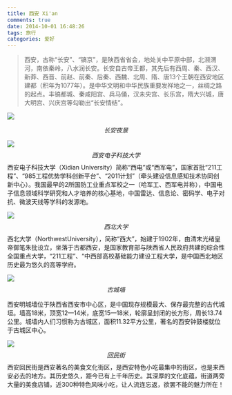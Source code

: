 ```yaml
---
title: 西安 Xi'an
comments: true
date: 2014-10-01 16:48:26
tags: 旅行
categories: 爱好
---
```



> 西安，古称“长安”、“镐京”，是陕西省省会，地处关中平原中部，北濒渭河，南依秦岭，八水润长安。长安自古帝王都，其先后有西周、秦、西汉、新莽、西晋、前赵、前秦、后秦、西魏、北周、隋、唐13个王朝在西安地区建都（积年为1077年）。是中华文明和中华民族重要发祥地之一，丝绸之路的起点。丰镐都城、秦咸阳宫、兵马俑，汉未央宫、长乐宫，隋大兴城，唐大明宫、兴庆宫等勾勒出“长安情结”。

![](http://static.zybuluo.com/shenyuflying/jt4bnct6ra6e1gprd91pcadu/2016-10-04%2016-36-36%E5%B1%8F%E5%B9%95%E6%88%AA%E5%9B%BE.png)

$$长安夜景$$

![](http://static.zybuluo.com/shenyuflying/3o4u8r5dmaza9i5ygvnos37j/2016-10-04%2016-34-23%E5%B1%8F%E5%B9%95%E6%88%AA%E5%9B%BE.png)
$$西安电子科技大学$$
西安电子科技大学（Xidian University）简称“西电”或“西军电”，国家首批“211工程”、“985工程优势学科创新平台”、“2011计划”（牵头建设信息感知技术协同创新中心）。我国最早的2所国防工业重点军校之一（哈军工、西军电并称），中国电子信息领域科学研究和人才培养的核心基地，中国雷达、信息论、密码学、电子对抗、微波天线等学科的发源地。

![](http://static.zybuluo.com/shenyuflying/sxa81se0j9uwh5aae85s9t3t/2016-10-04%2016-35-07%E5%B1%8F%E5%B9%95%E6%88%AA%E5%9B%BE.png)
$$西北大学$$
西北大学（NorthwestUniversity），简称“西大”，始建于1902年，由清末光绪皇帝御笔朱批设立，坐落于古都西安，是国家教育部与陕西省人民政府共建的综合性全国重点大学，“211工程”、“中西部高校基础能力建设工程大学，是中国西北地区历史最为悠久的高等学府。

![](http://static.zybuluo.com/shenyuflying/gct910y0hvzghqcx544a95nw/2016-10-04%2016-35-40%E5%B1%8F%E5%B9%95%E6%88%AA%E5%9B%BE.png)
$$古城墙$$

西安明城墙位于陕西省西安市中心区，是中国现存规模最大、保存最完整的古代城垣。墙高18米，顶宽12—14米，底宽15—18米，轮廓呈封闭的长方形，周长13.74公里。城墙内人们习惯称为古城区，面积11.32平方公里，著名的西安钟鼓楼就位于古城区中心。

![](http://static.zybuluo.com/shenyuflying/dypgy8xjth7olt40z9k73hj7/2016-10-04%2016-37-15%E5%B1%8F%E5%B9%95%E6%88%AA%E5%9B%BE.png)
$$回民街$$
西安回民街是西安著名的美食文化街区，是西安特色小吃最集中的街区，也是来西安必去的地方。其历史悠久，距今已有上千年历史。其深厚的文化底蕴，街道两旁大量的美食店铺，近300种特色风味小吃，让人流连忘返，欲罢不能的魅力所在！


